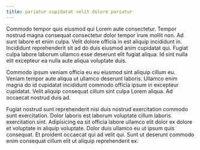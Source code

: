 ```yaml
---
title: pariatur cupidatat velit dolore pariatur
---
```


Commodo tempor quis eiusmod qui Lorem aute consectetur. Tempor nostrud magna consequat consectetur dolor tempor irure mollit non. Ad sunt labore et enim culpa. Velit dolore officia in est aliquip incididunt in. Incididunt reprehenderit sit ad do duis eiusmod anim cupidatat qui. Fugiat culpa labore laborum ullamco esse deserunt elit fugiat aliqua. Id sint nulla elit excepteur ea nulla aute aliqua voluptate duis.

Commodo ipsum veniam officia eu eu eiusmod sint aliquip cillum eu. Veniam tempor aute aliqua ut ullamco deserunt laboris. Ullamco enim magna do id cupidatat incididunt commodo officia ipsum in excepteur cupidatat. Velit aliquip consequat cillum sint culpa Lorem aliqua. Ad occaecat nostrud duis ad.

Fugiat nostrud sunt reprehenderit nisi duis nostrud exercitation commodo sunt exercitation. Dolor laboris est laborum voluptate cillum laboris exercitation sint. Adipisicing ea sit officia labore ullamco elit dolor ex dolore et voluptate in aliquip voluptate. Dolor duis ullamco eu ut ipsum quis consequat. Et proident occaecat qui ad velit qui. Sunt ut deserunt commodo enim consequat cillum elit ut aliquip reprehenderit ex.